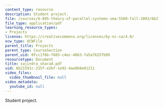 ```yaml
---
content_type: resource
description: Student project.
file: /courses/6-895-theory-of-parallel-systems-sma-5509-fall-2003/6b21591c215fe2bf1e924ae8b8e01211_sajindra_sharad.pdf
file_type: application/pdf
learning_resource_types:
- Projects
license: https://creativecommons.org/licenses/by-nc-sa/4.0/
ocw_type: OCWFile
parent_title: Projects
parent_type: CourseSection
parent_uid: 0fcc1f6b-f683-c4ec-4863-7a5a7625fb99
resourcetype: Document
title: sajindra_sharad.pdf
uid: 6b21591c-215f-e2bf-1e92-4ae8b8e01211
video_files:
  video_thumbnail_file: null
video_metadata:
  youtube_id: null
---
```

Student project.